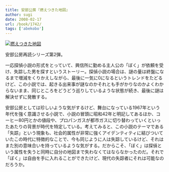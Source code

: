 ```yaml
---
title: 安部公房『燃えつきた地図』
author: sugi
date: 2008-02-17
url: /book/1742/
tags: ['abekobo']
---
```

<a href="http://www.amazon.co.jp/exec/obidos/ASIN/4101121141/chezsugi-22/ref=nosim/" name="amazletlink" target="_blank"><img src="http://i1.wp.com/ec2.images-amazon.com/images/I/61FEDDC6NEL.SL160.jpg?w=660" alt="燃えつきた地図" class="alignleft" data-recalc-dims="1" /></a>

安部公房再読シリーズ第2弾。

一応探偵小説の形式をとっていて、興信所に勤める主人公の「ぼく」が依頼を受け、失踪した男を探すというストーリー。探偵小説の場合は、謎の量は終盤になるまで増減をくりかえしながら、最後に一気に0になるというトレンドをたどるけど、この小説では、起きる出来事が謎なのかそれとも手がかりなのかよくわからないまま、同じところをどうどう巡りしているような状態が続き、最後に謎は解決せずに発散する。

安部公房としては珍しいような気がするけど、舞台になっている1967年という年代を強く意識させる小説で、小説の冒頭に昭和42年と明記してあるほか、コーヒー80円とかの値段や、プロパンガスが都市ガスに切り替わっていくといったあたりの背景が時代を特定している。考えてみると、この小説のテーマである「失踪」という現象も、社会的属性が非常に強くアイデンティティに結びついていたこの時代に特徴的なことで、今も同じように人は失踪しているけど、それはまた別の意味合いを持っているような気がする。だからこそ、「ぼく」は探偵という属性を失うと同時に自分の地図まで失わなくてはならなかったのだ。それで「ぼく」は自由を手に入れることができたけど、現代の失踪者にそれは可能なのだろうか。
